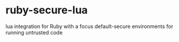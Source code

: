 # ruby-secure-lua
lua integration for Ruby with a focus default-secure environments for running untrusted code
